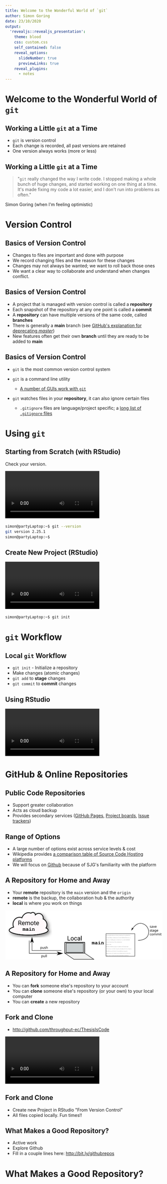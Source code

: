 ```yaml
---
title: Welcome to the Wonderful World of `git`
author: Simon Goring
date: 23/10/2020
output:
  'revealjs::revealjs_presentation':
    theme: blood
    css: custom.css
    self_contained: false
    reveal_options:
      slideNumber: true
      previewLinks: true
    reveal_plugins:
      - notes
---
```


# Welcome to the Wonderful World of `git`

## Working a Little `git` at a Time

- `git` is version control
- Each change is recorded, all past versions are retained
- One version always works (more or less)

## Working a Little `git` at a Time

> "`git` really changed the way I write code. I stopped making a whole bunch of huge changes, and started working on one thing at a time. It's made fixing my code a lot easier, and I don't run into problems as often."

Simon Goring (when I'm feeling optimistic)

# Version Control

## Basics of Version Control

- Changes to files are important and done with purpose
- We record changing files and the reason for these changes
- Changes may not always be wanted; we want to roll back those ones
- We want a clear way to collaborate and understand when changes conflict.

## Basics of Version Control

- A project that is managed with version control is called a **repository**
- Each snapshot of the repository at any one point is called a **commit**
- A **repository** can have multiple versions of the same code, called **branches**
- There is generally a **main** branch (see [GitHub's explanation for deprecating _master_](https://github.com/github/renaming))
- New features often get their own **branch** until they are ready to be added to **main**

## Basics of Version Control

- `git` is the most common version control system
- `git` is a command line utility

  - [A number of GUIs work with `git`](https://git-scm.com/downloads/guis)

- `git` watches files in your **repository**, it can also ignore certain files

  - `.gitignore` files are language/project specific; a [long list of `.gitignore` files](https://github.com/github/gitignore)

# Using `git`

## Starting from Scratch (with RStudio)

Check your version.

<video data-autoplay="" src="../images/gitVersionCheck.webm" width="60%" controls="">
</video>

```bash
simon@partyLaptop:~$ git --version
git version 2.25.1
simon@partyLaptop:~$
```

## Create New Project (RStudio)

<video data-autoplay="" src="../images/newRStudioProject.webm" width="60%" controls="">
</video>

```bash
simon@partyLaptop:~$ git init
```

# `git` Workflow

## Local `git` Workflow

- `git init` - Initialize a repository
- Make changes (atomic changes)
- `git add` to **stage** changes
- `git commit` to **commit** changes

## Using RStudio

<video data-autoplay="" src="../images/gitMakingCommits.webm" width="60%" controls="">
</video>

# GitHub & Online Repositories

## Public Code Repositories

- Support greater collaboration
- Acts as cloud backup
- Provides secondary services ([GitHub Pages](https://pages.github.com/), [Project boards](https://bitbucket.org/product/features/trello-boards), [Issue trackers](https://docs.gitlab.com/ee/user/project/issues/))

## Range of Options

- A large number of options exist across service levels & cost
- Wikipedia provides [a comparison table of Source Code Hosting platforms](https://en.wikipedia.org/wiki/Comparison_of_source-code-hosting_facilities#General_information)
- We will focus on [Github](http://github.com) because of SJG's familiarity with the platform

## A Repository for Home and Away

- Your **remote** repository is the `main` version and the `origin`
- **remote** is the backup, the collaboration hub & the authority
- **local** is where you work on things

![](../images/remotelocal.svg)

## A Repository for Home and Away

- You can **fork** someone else's repository to your account
- You can **clone** someone else's repository (or your own) to your local computer
- You can **create** a new repository

## Fork and Clone

- <http://github.com/throughput-ec/ThesisIsCode>

<video data-autoplay="" src="../images/forkGithub.webm" width="60%" controls="">
</video>

## Fork and Clone

- Create new Project in RStudio "From Version Control"
- All files copied locally. Fun times!!

## What Makes a Good Repository?

- Active work
- Explore Github
- Fill in a couple lines here: <http://bit.ly/githubrepos>

# What Makes a Good Repository?
